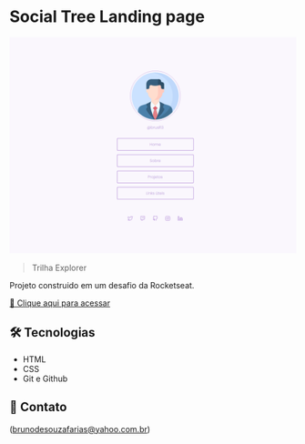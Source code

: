 # Social Tree Landing page

![preview](./assets/Captura.png)

> Trilha Explorer

Projeto construido em um desafio da  Rocketseat.

[🔗 Clique aqui para acessar](https://brunosouzafarias.github.io/social-tree/)


## 🛠 Tecnologias

- HTML
- CSS
- Git e Github

## 💛 Contato

(brunodesouzafarias@yahoo.com.br)
